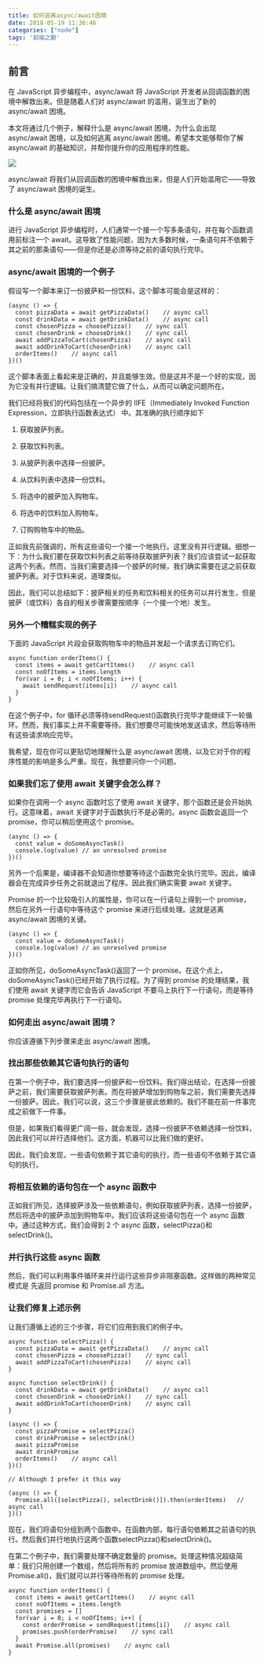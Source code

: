 ```yaml
---
title: 如何逃离async/await困境
date: 2018-05-19 11:36:46
categories: ["node"]
tags: '前端之巅'
---
```


## 前言

在 JavaScript 异步编程中，async/await 将 JavaScript 开发者从回调函数的困境中解救出来。但是随着人们对 async/await 的滥用，诞生出了新的 async/await 困境。

本文将通过几个例子，解释什么是 async/await 困境，为什么会出现 async/await 困境，以及如何逃离 async/await 困境。希望本文能够帮你了解 async/await 的基础知识，并帮你提升你的应用程序的性能。

<img src="http://oni42o7kl.bkt.clouddn.com/await1.jpg">

async/await 将我们从回调函数的困境中解救出来，但是人们开始滥用它——导致了 async/await 困境的诞生。

### 什么是 async/await 困境

进行 JavaScript 异步编程时，人们通常一个接一个写多条语句，并在每个函数调用前标注一个 await。这导致了性能问题，因为大多数时候，一条语句并不依赖于其之前的那条语句——但是你还是必须等待之前的语句执行完毕。

### async/await 困境的一个例子

假设写一个脚本来订一份披萨和一份饮料，这个脚本可能会是这样的：

~~~
(async () => {
  const pizzaData = await getPizzaData()    // async call
  const drinkData = await getDrinkData()    // async call
  const chosenPizza = choosePizza()    // sync call
  const chosenDrink = chooseDrink()    // sync call
  await addPizzaToCart(chosenPizza)    // async call
  await addDrinkToCart(chosenDrink)    // async call
  orderItems()    // async call
})()
~~~

这个脚本表面上看起来是正确的，并且能够生效。但是这并不是一个好的实现，因为它没有并行逻辑。让我们搞清楚它做了什么，从而可以确定问题所在。

我们已经将我们的代码包括在一个异步的 IIFE（Immediately Invoked Function Expression，立即执行函数表达式） 中。其准确的执行顺序如下

1. 获取披萨列表。

2. 获取饮料列表。

3. 从披萨列表中选择一份披萨。

4. 从饮料列表中选择一份饮料。

5. 将选中的披萨加入购物车。

6. 将选中的饮料加入购物车。

7. 订购购物车中的物品。

正如我先前强调的，所有这些语句一个接一个地执行。这里没有并行逻辑。细想一下：为什么我们要在获取饮料列表之前等待获取披萨列表？我们应该尝试一起获取这两个列表。然而，当我们需要选择一个披萨的时候，我们确实需要在这之前获取披萨列表。对于饮料来说，道理类似。

因此，我们可以总结如下：披萨相关的任务和饮料相关的任务可以并行发生，但是披萨（或饮料）各自的相关步骤需要按顺序（一个接一个地）发生。

### 另外一个糟糕实现的例子

下面的 JavaScript 片段会获取购物车中的物品并发起一个请求去订购它们。

~~~
async function orderItems() {
  const items = await getCartItems()    // async call
  const noOfItems = items.length
  for(var i = 0; i < noOfItems; i++) {
    await sendRequest(items[i])    // async call
  }
}
~~~

在这个例子中，for 循环必须等待sendRequest()函数执行完毕才能继续下一轮循环。然而，我们事实上并不需要等待。我们想要尽可能快地发送请求，然后等待所有这些请求响应完毕。

我希望，现在你可以更贴切地理解什么是 async/await 困境，以及它对于你的程序性能的影响是多么严重。现在，我想要问你一个问题。

### 如果我们忘了使用 await 关键字会怎么样？

如果你在调用一个 async 函数时忘了使用 await 关键字，那个函数还是会开始执行。这意味着，await 关键字对于函数执行不是必需的。async 函数会返回一个 promise，你可以稍后使用这个 promise。

~~~
(async () => {
  const value = doSomeAsyncTask()
  console.log(value) // an unresolved promise
})()
~~~

另外一个后果是，编译器不会知道你想要等待这个函数完全执行完毕。因此，编译器会在完成异步任务之前就退出了程序。因此我们确实需要 await 关键字。

Promise 的一个比较吸引人的属性是，你可以在一行语句上得到一个 promise，然后在另外一行语句中等待这个 promise 来进行后续处理。这就是逃离 async/await 困境的关键。

~~~
(async () => {
  const value = doSomeAsyncTask()
  console.log(value) // an unresolved promise
})()
~~~

正如你所见，doSomeAsyncTask()返回了一个 promise。在这个点上，doSomeAsyncTask()已经开始了执行过程。为了得到 promise 的处理结果，我们使用 await 关键字而它会告诉 JavaScript 不要马上执行下一行语句，而是等待 promise 处理完毕再执行下一行语句。

### 如何走出 async/await 困境？

你应该遵循下列步骤来走出 async/await 困境。

### 找出那些依赖其它语句执行的语句

在第一个例子中，我们要选择一份披萨和一份饮料。我们得出结论，在选择一份披萨之前，我们需要获取披萨列表。而在将披萨增加到购物车之前，我们需要先选择一份披萨。因此，我们可以说，这三个步骤是彼此依赖的。我们不能在前一件事完成之前做下一件事。

但是，如果我们看得更广阔一些，就会发现，选择一份披萨不依赖选择一份饮料，因此我们可以并行选择他们。这方面，机器可以比我们做的更好。

因此，我们会发现，一些语句依赖于其它语句的执行，而一些语句不依赖于其它语句的执行。

###  将相互依赖的语句包在一个 async 函数中

正如我们所见，选择披萨涉及一些依赖语句，例如获取披萨列表，选择一份披萨，然后将选中的披萨添加到购物车中。我们应该将这些语句包在一个 async 函数中。通过这种方式，我们会得到 2 个 async 函数，selectPizza()和selectDrink()。

### 并行执行这些 async 函数

然后，我们可以利用事件循环来并行运行这些异步非阻塞函数。这样做的两种常见模式是 先返回 promise 和 Promise.all 方法。

### 让我们修复上述示例

让我们遵循上述的三个步骤，将它们应用到我们的例子中。

~~~
async function selectPizza() {
  const pizzaData = await getPizzaData()    // async call
  const chosenPizza = choosePizza()    // sync call
  await addPizzaToCart(chosenPizza)    // async call
}

async function selectDrink() {
  const drinkData = await getDrinkData()    // async call
  const chosenDrink = chooseDrink()    // sync call
  await addDrinkToCart(chosenDrink)    // async call
}

(async () => {
  const pizzaPromise = selectPizza()
  const drinkPromise = selectDrink()
  await pizzaPromise
  await drinkPromise
  orderItems()    // async call
})()

// Although I prefer it this way 

(async () => {
  Promise.all([selectPizza(), selectDrink()]).then(orderItems)   // async call
})()
~~~

现在，我们将语句分组到两个函数中。在函数内部，每行语句依赖其之前语句的执行。然后我们并行地执行这两个函数selectPizza()和selectDrink()。

在第二个例子中，我们需要处理不确定数量的 promise。处理这种情况超级简单：我们只用创建一个数组，然后将所有的 promise 放进数组中。然后使用Promise.all()，我们就可以并行等待所有的 promise 处理。

~~~
async function orderItems() {
  const items = await getCartItems()    // async call
  const noOfItems = items.length
  const promises = []
  for(var i = 0; i < noOfItems; i++) {
    const orderPromise = sendRequest(items[i])    // async call
    promises.push(orderPromise)    // sync call
  }
  await Promise.all(promises)    // async call
}
~~~





















